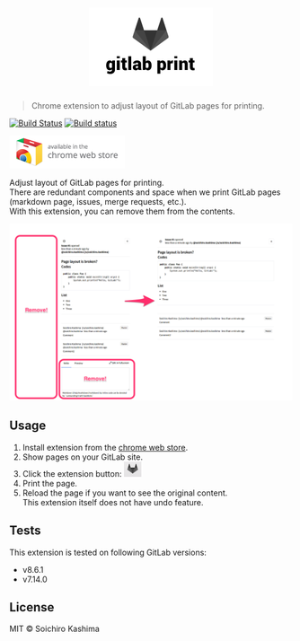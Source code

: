 # <div align="center"><img src="media/promotion.png" width="220" alt="gitlab-print"></div>

> Chrome extension to adjust layout of GitLab pages for printing.

[![Build Status](https://travis-ci.org/ksoichiro/gitlab-print.svg?branch=master)](https://travis-ci.org/ksoichiro/gitlab-print)
[![Build status](https://ci.appveyor.com/api/projects/status/1v4i2qccadkiapjv?svg=true)](https://ci.appveyor.com/project/ksoichiro/gitlab-print)

[![](media/ChromeWebStore_Badge_v2_206x58.png)][store]

Adjust layout of GitLab pages for printing.  
There are redundant components and space
when we print GitLab pages (markdown page, issues, merge requests, etc.).  
With this extension, you can remove them from the contents.

![Image](media/screenshot.png)

## Usage

1. Install extension from the [chrome web store][store].
1. Show pages on your GitLab site.
1. Click the extension button: ![](media/button.png)
1. Print the page.
1. Reload the page if you want to see the original content.  
   This extension itself does not have undo feature.

## Tests

This extension is tested on following GitLab versions:

* v8.6.1
* v7.14.0

## License

MIT &copy; Soichiro Kashima

[store]: https://chrome.google.com/webstore/detail/gitlab-print/ooopojgjhkkklgmdahnahcneikejmllm
